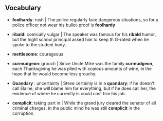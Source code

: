 ## Vocabulary

- **foolhardy**: rush | The police regularly face dangerous situations, so for a
  police officer not wear his bullet-proof is **foolhardy**
- **ribald**: comically vulgar | The speaker was famous for his **ribald** humor,
  but the hight school principal asked him to keep th G-rated when he spoke to
  the student  body.
- **mettlesome**: courageous
- **curmudgeon**: grouch | Since Uncle Mike was the family **curmudgeon**, each
  Thanksgiving he was plied with copious amounts of wine, in the hope that he
  would become less grouchy.
  
- **Quandary** : uncertainty | Steve certainly is in a **quandary**: if he
  doesn't call Elaine, she will blame him for everything, but if he does call
  her, the evidence of where he currently is could cost him his job.
- **complicit**: taking part in | While the grand jury cleared the senator of
  all criminal charges, in the public mind he was still **complicit** in the
  corruption.


